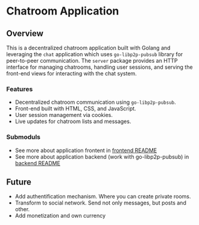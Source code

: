 # Chatroom Application

## Overview
This is a decentralized chatroom application built with Golang and leveraging the `chat` application which uses `go-libp2p-pubsub` library for peer-to-peer communication. The `server` package provides an HTTP interface for managing chatrooms, handling user sessions, and serving the front-end views for interacting with the chat system.

### Features
- Decentralized chatroom communication using `go-libp2p-pubsub`.
- Front-end built with HTML, CSS, and JavaScript.
- User session management via cookies.
- Live updates for chatroom lists and messages.

### Submoduls

- See more about application frontent in [frontend README](./frontend/README.md)
- See more about application backend (work with go-libp2p-pubsub) in [backend README](./chat/README.md)

## Future

- Add authentification mechanism. Where you can create private rooms.
- Transform to social network. Send not only messages, but posts and other.
- Add monetization and own currency
